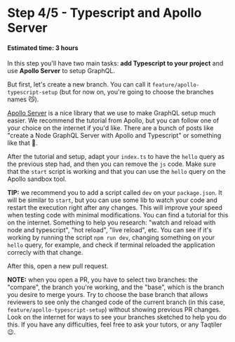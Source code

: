 # Step 4/5 - Typescript and Apollo Server
#### Estimated time: 3 hours

In this step you'll have two main tasks: **add Typescript to your project** and use **Apollo Server** to setup GraphQL. 

But first, let's create a new branch. You can call it `feature/apollo-typescript-setup` (but for now on, you're going to choose the branches names 😼).

[Apollo Server](https://www.apollographql.com/docs/apollo-server/) is a nice library that we use to make GraphQL setup much easier. We recommend the tutorial from Apollo, but you can follow one of your choice on the internet if you'd like. There are a bunch of posts like "create a Node GraphQL Server with Apollo and Typescript" or something like that 📝.

After the tutorial and setup, adapt your `index.ts` to have the `hello` query as the previous step had, and then you can remove the `js` code. Make sure that the `start` script is working and that you can use the `hello` query on the Apollo sandbox tool.

**TIP:** we recommend you to add a script called `dev` on your `package.json`. It will be similar to `start`, but you can use some lib to watch your code and restart the execution right after any changes. This will improve your speed when testing code with minimal modifications. You can find a tutorial for this on the internet. Something to help you research: "watch and reload with node and typescript", "hot reload", "live reload", etc. You can see if it's working by running the script `npm run dev`, changing something on your `hello` query, for example, and check if terminal reloaded the application correcly with that change.

After this, open a new pull request.

**NOTE:** when you open a PR, you have to select two branches: the "compare", the branch you're working, and the "base", which is the branch you desire to merge yours. Try to choose the base branch that allows reviewers to see only the changed code of the current branch (in this case, `feature/apollo-typescript-setup`) without showing previous PR changes. Look on the internet for ways to see your branches sketched to help you do this. If you have any difficulties, feel free to ask your tutors, or any Taqtiler 😉.
